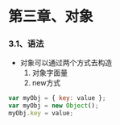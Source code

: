 # 第三章、对象

### 3.1、语法
- 对象可以通过两个方式去构造
    1. 对象字面量
    2. new方式
```javascript
var myObj = { key: value };
var myObj = new Object();
myObj.key = value;
```